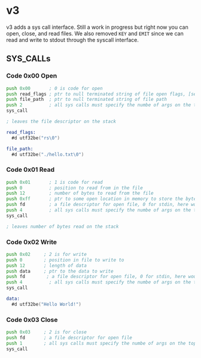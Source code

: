 # v3

v3 adds a sys call interface. Still a work in progress but right now you can open, close, and read files. We also removed `KEY` and `EMIT` 
since we can read and write to stdout through the syscall interface.

## SYS_CALLs


### Code 0x00 Open

```asm
push 0x00       ; 0 is code for open
push read_flags ; ptr to null terminated string of file open flags, [see node docs]
push file_path  ; ptr to null terminated string of file path
push 2          ; all sys calls must specify the numbe of args on the top of the stack
sys_call

; leaves the file descriptor on the stack

read_flags:
  #d utf32be("rs\0")

file_path:
  #d utf32be("./hello.txt\0")
```


### Code 0x01 Read

```asm
push 0x01       ; 1 is code for read
push 0          ; position to read from in the file
push 12         ; number of bytes to read from the file
push 0xff       ; ptr to some open location in memory to store the bytes
push fd         ; a file descriptor for open file, 0 for stdin, here would be a good place to call open
push 4          ; all sys calls must specify the numbe of args on the top of the stack
sys_call

; leaves number of bytes read on the stack
```

### Code 0x02 Write

```asm
push 0x02     ; 2 is for write
push 0        ; position in file to write to
push 12       ; length of data
push data     ; ptr to the data to write
push fd        ; a file descriptor for open file, 0 for stdin, here would be a good place to call open
push 4          ; all sys calls must specify the numbe of args on the top of the stack
sys_call

data:
  #d utf32be("Hello World!")
```


### Code 0x03 Close

```asm
push 0x03     ; 2 is for close
push fd       ; a file descriptor for open file
push 1        ; all sys calls must specify the numbe of args on the top of the stack
sys_call
```


